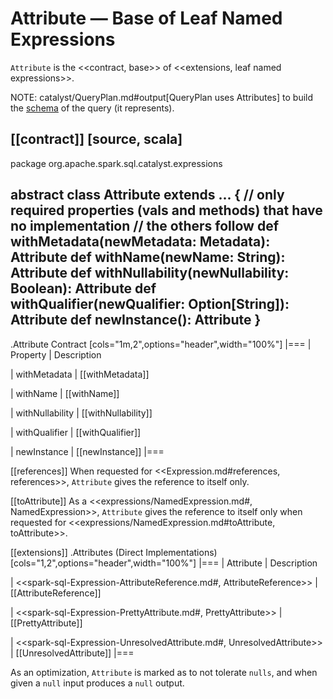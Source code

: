 # Attribute &mdash; Base of Leaf Named Expressions

`Attribute` is the <<contract, base>> of <<extensions, leaf named expressions>>.

NOTE: catalyst/QueryPlan.md#output[QueryPlan uses Attributes] to build the [schema](../types/StructType.md) of the query (it represents).

[[contract]]
[source, scala]
----
package org.apache.spark.sql.catalyst.expressions

abstract class Attribute extends ... {
  // only required properties (vals and methods) that have no implementation
  // the others follow
  def withMetadata(newMetadata: Metadata): Attribute
  def withName(newName: String): Attribute
  def withNullability(newNullability: Boolean): Attribute
  def withQualifier(newQualifier: Option[String]): Attribute
  def newInstance(): Attribute
}
----

.Attribute Contract
[cols="1m,2",options="header",width="100%"]
|===
| Property
| Description

| withMetadata
| [[withMetadata]]

| withName
| [[withName]]

| withNullability
| [[withNullability]]

| withQualifier
| [[withQualifier]]

| newInstance
| [[newInstance]]
|===

[[references]]
When requested for <<Expression.md#references, references>>, `Attribute` gives the reference to itself only.

[[toAttribute]]
As a <<expressions/NamedExpression.md#, NamedExpression>>, `Attribute` gives the reference to itself only when requested for <<expressions/NamedExpression.md#toAttribute, toAttribute>>.

[[extensions]]
.Attributes (Direct Implementations)
[cols="1,2",options="header",width="100%"]
|===
| Attribute
| Description

| <<spark-sql-Expression-AttributeReference.md#, AttributeReference>>
| [[AttributeReference]]

| <<spark-sql-Expression-PrettyAttribute.md#, PrettyAttribute>>
| [[PrettyAttribute]]

| <<spark-sql-Expression-UnresolvedAttribute.md#, UnresolvedAttribute>>
| [[UnresolvedAttribute]]
|===

As an optimization, `Attribute` is marked as to not tolerate `nulls`, and when given a `null` input produces a `null` output.
